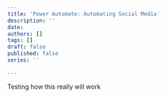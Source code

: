 ```yaml
---
title: 'Power Automate: Automating Social Media'
description: ''
date: 
authors: []
tags: []
draft: false
published: false
series: ''

---
```

Testing how this really will work